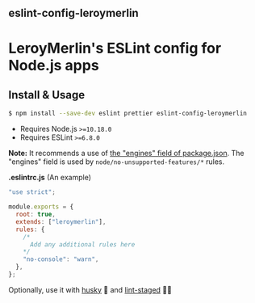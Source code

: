 ## eslint-config-leroymerlin

# LeroyMerlin's ESLint config for Node.js apps

## Install & Usage

```bash
$ npm install --save-dev eslint prettier eslint-config-leroymerlin
```

- Requires Node.js `>=10.18.0`
- Requires ESLint `>=6.8.0`

**Note:** It recommends a use of [the "engines" field of package.json](https://docs.npmjs.com/files/package.json#engines). The "engines" field is used by `node/no-unsupported-features/*` rules.

**.eslintrc.js** (An example)

```javascript
"use strict";

module.exports = {
  root: true,
  extends: ["leroymerlin"],
  rules: {
    /*
      Add any additional rules here
    */
    "no-console": "warn",
  },
};
```

Optionally, use it with [husky](https://github.com/typicode/husky) 🐶 and [lint-staged](https://github.com/okonet/lint-staged) 🚫💩
